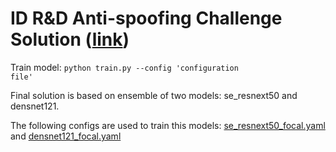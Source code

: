 # ID R&D Anti-spoofing Challenge Solution ([link](https://datasouls.com/c/idrnd-antispoof/leaderboard))

Train model: <code>python train.py --config 'configuration file'</code>

Final solution is based on ensemble of two models: se_resnext50 and densnet121. 

The following configs are used to train this models: [se_resnext50_focal.yaml](https://github.com/romavlasov/idrnd-anti-spoofing-challenge/blob/master/config/se_resnext50_focal.yaml) and [densnet121_focal.yaml](https://github.com/romavlasov/idrnd-anti-spoofing-challenge/blob/master/config/densenet121_focal.yaml)

